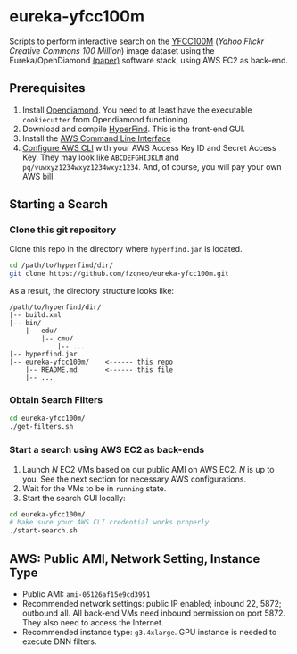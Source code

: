 # eureka-yfcc100m

Scripts to perform interactive search on the [YFCC100M](http://yfcc100m.appspot.com/) (*Yahoo Flickr Creative Commons 100 Million*) image dataset using the Eureka/OpenDiamond [(paper)](http://elijah.cs.cmu.edu/DOCS/feng-sec2018.pdf) software stack,
using AWS EC2 as back-end.

## Prerequisites

1. Install [Opendiamond](https://github.com/cmusatyalab/opendiamond/wiki/Installation-on-Ubuntu-16.04). You need to at least have the executable `cookiecutter` from Opendiamond functioning. 
2. Download and compile [HyperFind](https://github.com/cmusatyalab/hyperfind). This is the front-end GUI.
3. Install the [AWS Command Line Interface](https://aws.amazon.com/cli/)
4. [Configure AWS CLI](https://docs.aws.amazon.com/cli/latest/userguide/cli-chap-configure.html) with your AWS Access Key ID and Secret Access Key. They may look like `ABCDEFGHIJKLM` and `pq/vuwxyz1234wxyz1234wxyz1234`. And, of course, you will pay your own AWS bill.

## Starting a Search

### Clone this git repository
Clone this repo in the directory where `hyperfind.jar` is located.
```bash
cd /path/to/hyperfind/dir/
git clone https://github.com/fzqneo/eureka-yfcc100m.git
```

As a result, the directory structure looks like:

```
/path/to/hyperfind/dir/
|-- build.xml
|-- bin/
    |-- edu/
        |-- cmu/
            |-- ...
|-- hyperfind.jar
|-- eureka-yfcc100m/    <------ this repo
    |-- README.md       <------ this file
    |-- ...
```

### Obtain Search Filters

```bash
cd eureka-yfcc100m/
./get-filters.sh
```

### Start a search using AWS EC2 as back-ends

1. Launch *N* EC2 VMs based on our public AMI on AWS EC2. *N* is up to you. See the next section for necessary AWS configurations.
2. Wait for the VMs to be in `running` state.
3. Start the search GUI locally:
```bash
cd eureka-yfcc100m/
# Make sure your AWS CLI credential works properly
./start-search.sh
```


## AWS: Public AMI, Network Setting, Instance Type

* Public AMI: `ami-05126af15e9cd3951`
* Recommended network settings: public IP enabled; inbound 22, 5872; outbound all.
 All back-end VMs need inbound permission on port 5872. They also need to access the Internet. 
* Recommended instance type: `g3.4xlarge`. GPU instance is needed to execute DNN filters.
